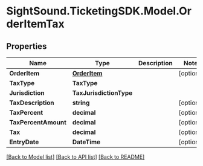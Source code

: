 # SightSound.TicketingSDK.Model.OrderItemTax

## Properties

Name | Type | Description | Notes
------------ | ------------- | ------------- | -------------
**OrderItem** | [**OrderItem**](OrderItem.md) |  | [optional] 
**TaxType** | **TaxType** |  | 
**Jurisdiction** | **TaxJurisdictionType** |  | 
**TaxDescription** | **string** |  | [optional] 
**TaxPercent** | **decimal** |  | [optional] 
**TaxPercentAmount** | **decimal** |  | [optional] 
**Tax** | **decimal** |  | [optional] 
**EntryDate** | **DateTime** |  | [optional] 

[[Back to Model list]](../README.md#documentation-for-models) [[Back to API list]](../README.md#documentation-for-api-endpoints) [[Back to README]](../README.md)

